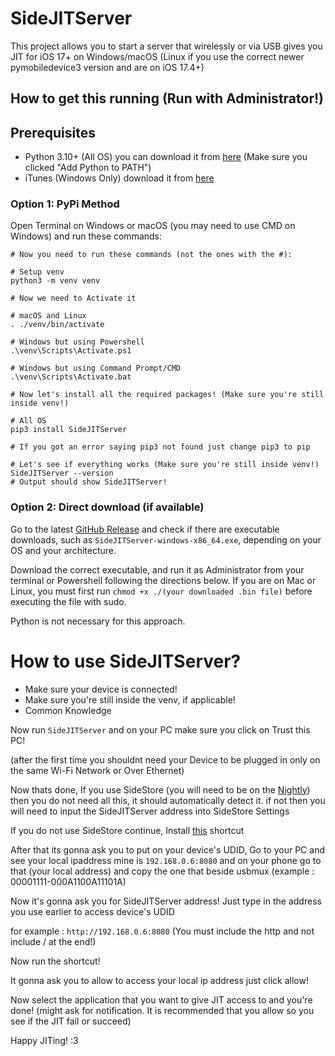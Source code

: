 # SideJITServer
This project allows you to start a server that wirelessly or via USB gives you JIT for iOS 17+ on Windows/macOS (Linux if you use the correct newer pymobiledevice3 version and are on iOS 17.4+)

## How to get this running (Run with Administrator!)

## Prerequisites 

- Python 3.10+ (All OS) you can download it from [here](https://www.python.org/downloads/) (Make sure you clicked "Add Python to PATH")
- iTunes (Windows Only) download it from [here](https://www.apple.com/itunes/download/win64/)

### Option 1: PyPi Method 

Open Terminal on Windows or macOS (you may need to use CMD on Windows) and run these commands:

```
# Now you need to run these commands (not the ones with the #):

# Setup venv
python3 -m venv venv 

# Now we need to Activate it

# macOS and Linux
. ./venv/bin/activate

# Windows but using Powershell
.\venv\Scripts\Activate.ps1

# Windows but using Command Prompt/CMD
.\venv\Scripts\Activate.bat

# Now let's install all the required packages! (Make sure you're still inside venv!)

# All OS
pip3 install SideJITServer

# If you got an error saying pip3 not found just change pip3 to pip

# Let's see if everything works (Make sure you're still inside venv!)
SideJITServer --version
# Output should show SideJITServer!
```

### Option 2: Direct download (if available)
Go to the latest [GitHub Release](https://github.com/nythepegasus/SideJITServer/releases/latest) and check if there are executable downloads, such as `SideJITServer-windows-x86_64.exe`, depending on your OS and your architecture.

Download the correct executable, and run it as Administrator from your terminal or Powershell following the directions below. If you are on Mac or Linux, you must first run `chmod +x ./(your downloaded .bin file)` before executing the file with sudo.

Python is not necessary for this approach.


# How to use SideJITServer?
- Make sure your device is connected!
- Make sure you're still inside the venv, if applicable!
- Common Knowledge
  
Now run `SideJITServer` and on your PC make sure you click on Trust this PC! 

(after the first time you shouldnt need your Device to be plugged in only on the same Wi-Fi Network or Over Ethernet)

Now thats done, If you use SideStore (you will need to be on the [Nightly](https://github.com/SideStore/SideStore/releases/tag/nightly)) then you do not need all this, it should automatically detect it. if not then you will need to input the SideJITServer address into SideStore Settings

If you do not use SideStore continue, Install [this](https://www.icloud.com/shortcuts/b0ffc9c3f0e74e7a8f8052c89fa322cf) shortcut


After that its gonna ask you to put on your device's UDID, Go to your PC and see your local ipaddress mine is `192.168.0.6:8080` and on your phone go to that (your local address) and copy the one that beside usbmux (example : 00001111-000A1100A11101A)

Now it's gonna ask you for SideJITServer address! Just type in the address you use earlier to access device's UDID

for example : `http://192.168.0.6:8080` (You must include the http and not include / at the end!)

Now run the shortcut!

It gonna ask you to allow to access your local ip address just click allow!

Now select the application that you want to give JIT access to and you're done! (might ask for notification. It is recommended that you allow so you see if the JIT fail or succeed)

Happy JITing! :3
